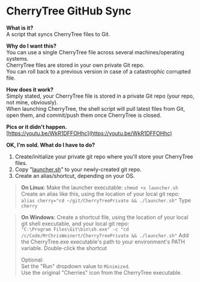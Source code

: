 # CherryTree GitHub Sync

**What is it?**  
A script that syncs CherryTree files to Git.

**Why do I want this?**  
You can use a single CherryTree file across several machines/operating systems.  
CherryTree files are stored in your own private Git repo.  
You can roll back to a previous version in case of a catastrophic corrupted file.  

**How does it work?**  
Simply stated, your CherryTree file is stored in a private Git repo (your repo, not mine, obviously).  
When launching CherryTree, the shell script will pull latest files from Git, open them, and commit/push them once CherryTree is closed.

**Pics or it didn't happen.**  
[https://youtu.be/WkR1DFFOHhc](https://youtu.be/WkR1DFFOHhc)

**OK, I'm sold. What do I have to do?**
1) Create/initialize your private git repo where you'll store your CherryTree files.
2) Copy "[launcher.sh](https://raw.githubusercontent.com/MrChrisWeinert/CherryTreeGitSync/master/launcher.sh)" to your newly-created git repo.
3) Create an alias/shortcut, depending on your OS.

>**On Linux**:
>Make the launcher executable: `chmod +x launcher.sh`
>Create an alias like this, using the location of your local git repo:  
>`alias cherry="cd ~/git/CherryTreePrivate && ./launcher.sh"`
>Type `cherry`

>**On Windows**:
>Create a shortcut file, using the location of your local git shell executable, and your local git repo:  
>`"C:\Program Files\Git\bin\sh.exe" -c "cd /c/Code/MrChrisWeinert/CherryTreePrivate && ./launcher.sh"`
>Add the CherryTree.exe executable's path to your environment's PATH variable.
>Double-click the shortcut
>
>Optional:  
>Set the "Run" dropdown value to `Minimized`.  
>Use the original "Cherries" icon from the CherryTree executable. 
